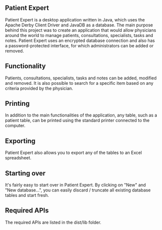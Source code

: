 ## Patient Expert

Patient Expert is a desktop application written in Java, which uses the Apache Derby Client Driver and JavaDB as a database. 
The main purpose behind this project was to create an application that would allow physicians around the world to manage patients, consultations, 
specialists, tasks and notes. Patient Expert uses an encrypted database connection and also has a password-protected interface, for which administrators
can be added or removed.

## Functionality

Patients, consultations, specialists, tasks and notes can be added, modified and removed. It is also possible to search for a specific item based on any criteria provided by the physician.

## Printing

In addition to the main functionalities of the application, any table, such as a patient table, can be printed using the standard printer connected to the computer.

## Exporting

Patient Expert also allows you to export any of the tables to an Excel spreadsheet.

## Starting over

It's fairly easy to start over in Patient Expert. By clicking on "New" and "New database...", you can easily discard / truncate all existing database
tables and start fresh.

## Required APIs

The required APIs are listed in the dist/lib folder. 

